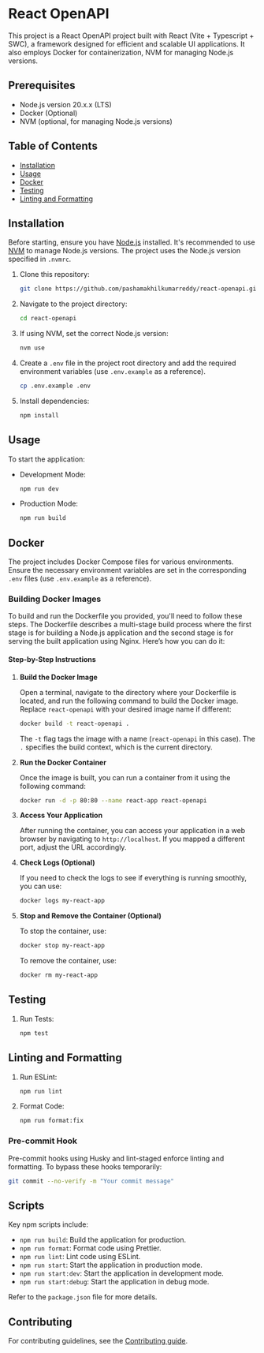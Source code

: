 # React OpenAPI

This project is a React OpenAPI project built with React (Vite + Typescript + SWC), a framework designed for efficient and scalable UI applications. It also employs Docker for containerization, NVM for managing Node.js versions.

## Prerequisites

-   Node.js version 20.x.x (LTS)
-   Docker (Optional)
-   NVM (optional, for managing Node.js versions)

## Table of Contents

-   [Installation](#installation)
-   [Usage](#usage)
-   [Docker](#docker)
-   [Testing](#testing)
-   [Linting and Formatting](#linting-and-formatting)

## Installation

Before starting, ensure you have [Node.js](https://nodejs.org/) installed. It's recommended to use [NVM](https://github.com/nvm-sh/nvm) to manage Node.js versions. The project uses the Node.js version specified in `.nvmrc`.

1. Clone this repository:

    ```bash
    git clone https://github.com/pashamakhilkumarreddy/react-openapi.git
    ```

2. Navigate to the project directory:

    ```bash
    cd react-openapi
    ```

3. If using NVM, set the correct Node.js version:

    ```bash
    nvm use
    ```

4. Create a `.env` file in the project root directory and add the required environment variables (use `.env.example` as a reference).

    ```bash
    cp .env.example .env
    ```

5. Install dependencies:

    ```bash
    npm install
    ```

## Usage

To start the application:

-   Development Mode:

    ```bash
    npm run dev
    ```

-   Production Mode:

    ```bash
    npm run build
    ```

## Docker

The project includes Docker Compose files for various environments. Ensure the necessary environment variables are set in the corresponding `.env` files (use `.env.example` as a reference).

### Building Docker Images

To build and run the Dockerfile you provided, you'll need to follow these steps. The Dockerfile describes a multi-stage build process where the first stage is for building a Node.js application and the second stage is for serving the built application using Nginx. Here’s how you can do it:

#### Step-by-Step Instructions

1. **Build the Docker Image**

    Open a terminal, navigate to the directory where your Dockerfile is located, and run the following command to build the Docker image. Replace `react-openapi` with your desired image name if different:

    ```bash
    docker build -t react-openapi .
    ```

    The `-t` flag tags the image with a name (`react-openapi` in this case). The `.` specifies the build context, which is the current directory.

2. **Run the Docker Container**

    Once the image is built, you can run a container from it using the following command:

    ```bash
    docker run -d -p 80:80 --name react-app react-openapi
    ```

3. **Access Your Application**

    After running the container, you can access your application in a web browser by navigating to `http://localhost`. If you mapped a different port, adjust the URL accordingly.

4. **Check Logs (Optional)**

    If you need to check the logs to see if everything is running smoothly, you can use:

    ```bash
    docker logs my-react-app
    ```

5. **Stop and Remove the Container (Optional)**

    To stop the container, use:

    ```bash
    docker stop my-react-app
    ```

    To remove the container, use:

    ```bash
    docker rm my-react-app
    ```

## Testing

1. Run Tests:

    ```bash
    npm test
    ```

## Linting and Formatting

1. Run ESLint:

    ```bash
    npm run lint
    ```

2. Format Code:

    ```bash
    npm run format:fix
    ```

### Pre-commit Hook

Pre-commit hooks using Husky and lint-staged enforce linting and formatting. To bypass these hooks temporarily:

```bash
git commit --no-verify -m "Your commit message"
```

## Scripts

Key npm scripts include:

-   `npm run build`: Build the application for production.
-   `npm run format`: Format code using Prettier.
-   `npm run lint`: Lint code using ESLint.
-   `npm run start`: Start the application in production mode.
-   `npm run start:dev`: Start the application in development mode.
-   `npm run start:debug`: Start the application in debug mode.

Refer to the `package.json` file for more details.

## Contributing

For contributing guidelines, see the [Contributing guide](./CONTRIBUTING.md).
